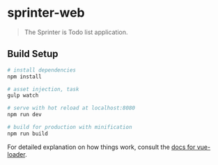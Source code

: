 # sprinter-web

> The Sprinter is Todo list application.

## Build Setup

``` bash
# install dependencies
npm install

# asset injection, task
gulp watch

# serve with hot reload at localhost:8080
npm run dev

# build for production with minification
npm run build
```

For detailed explanation on how things work, consult the [docs for vue-loader](http://vuejs.github.io/vue-loader).
